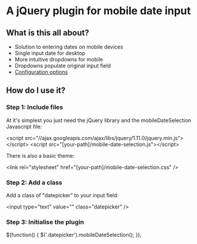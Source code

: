 # A jQuery plugin for mobile date input

## What is this all about?

* Solution to entering dates on mobile devices
* Single input date for desktop
* More intuitive dropdowns for mobile
* Dropdowns populate original input field
* [Configuration options](options.html)

## How do I use it?
### Step 1: Include files

At it's simplest you just need the jQuery library and the mobileDateSelection Javascript file:

  &lt;script src="//ajax.googleapis.com/ajax/libs/jquery/1.11.0/jquery.min.js"&gt;&lt;/script&gt;
  &lt;script src="[your-path]/mobile-date-selection.js"&gt;&lt;/script&gt;

There is also a basic theme:

  &lt;link rel="stylesheet" href="[your-path]/mobile-date-selection.css" /&gt;

### Step 2: Add a class

Add a class of "datepicker" to your input field:

  &lt;input type="text" value="" class="datepicker" /&gt;

### Step 3: Initialise the plugin

  $(function() {
    $('.datepicker').mobileDateSelection();
  });